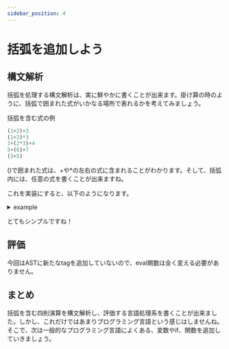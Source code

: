 ```yaml
---
sidebar_position: 4
---
```

# 括弧を追加しよう

## 構文解析
括弧を処理する構文解析は、実に鮮やかに書くことが出来ます。掛け算の時のように、括弧で囲まれた式がいかなる場所で表れるかを考えてみましょう。

括弧を含む式の例
```javascript
(1+2)+3
(1+2)*3
1+(2*3)+4
5+(6)+7
(3+5)
```
()で囲まれた式は、+や\*の左右の式に含まれることがわかります。そして、括弧内には、任意の式を書くことが出来ますね。

これを実装にすると、以下のようになります。
<details>
<summary>example</summary>

```javascript
Factor = "(" e: Expression ")" {
    return e
} / num: Integer {
    return {tag: "Number", value: num}
}
```
</details>

とてもシンプルですね！

## 評価
今回はASTに新たなtagを追加していないので、eval関数は全く変える必要がありません。

## まとめ
括弧を含む四則演算を構文解析し、評価する言語処理系を書くことが出来ました。しかし、これだけではあまりプログラミング言語という感じはしませんね。そこで、次は一般的なプログラミング言語によくある、変数やif、関数を追加していきましょう。
